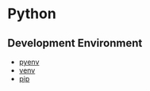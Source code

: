# Python

## Development Environment

* [pyenv](https://hdevstudy.tistory.com/11)
* [venv](https://hdevstudy.tistory.com/12)
* [pip](https://hdevstudy.tistory.com/41)

